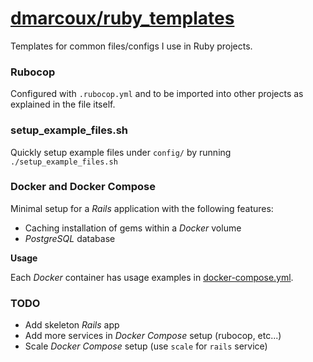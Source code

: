 # <a href="https://github.com/dmarcoux/ruby_templates">dmarcoux/ruby_templates</a>

Templates for common files/configs I use in Ruby projects.

### Rubocop

Configured with `.rubocop.yml` and to be imported into other projects as
explained in the file itself.

### setup_example_files.sh

Quickly setup example files under `config/` by running `./setup_example_files.sh`

### Docker and Docker Compose

Minimal setup for a *Rails* application with the following features:
- Caching installation of gems within a *Docker* volume
- *PostgreSQL* database

**Usage**

Each *Docker* container has usage examples in
[docker-compose.yml](docker-compose.yml).

### TODO

- Add skeleton *Rails* app
- Add more services in *Docker Compose* setup (rubocop, etc...)
- Scale *Docker Compose* setup (use `scale` for `rails` service)
